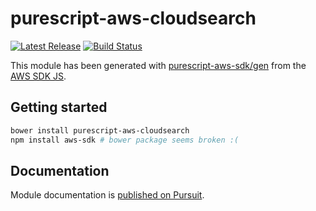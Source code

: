 # purescript-aws-cloudsearch

[![Latest Release](https://pursuit.purescript.org/packages/purescript-aws-cloudsearch/badge)](https://pursuit.purescript.org/packages/purescript-aws-cloudsearch)
[![Build Status](https://app.wercker.com/status/5909b9e96d1080804b17a28f72f87b6b/s/master)](https://app.wercker.com/project/byKey/5909b9e96d1080804b17a28f72f87b6b)

This module has been generated with [purescript-aws-sdk/gen](https://github.com/purescript-aws-sdk/gen) from the [AWS SDK JS](https://github.com/aws/aws-sdk-js).

## Getting started

```sh
bower install purescript-aws-cloudsearch
npm install aws-sdk # bower package seems broken :(
```

## Documentation

Module documentation is [published on Pursuit](http://pursuit.purescript.org/packages/purescript-aws-cloudsearch).
